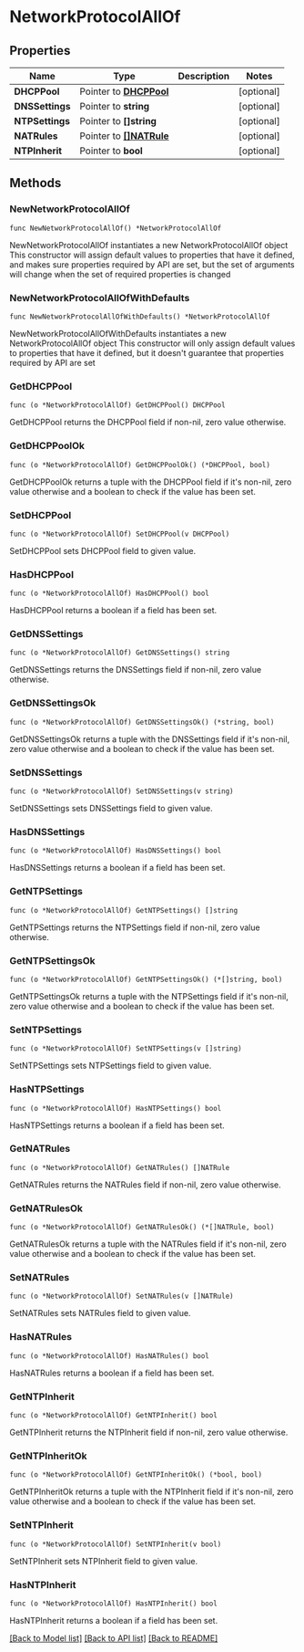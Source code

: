 # NetworkProtocolAllOf

## Properties

Name | Type | Description | Notes
------------ | ------------- | ------------- | -------------
**DHCPPool** | Pointer to [**DHCPPool**](DHCPPool.md) |  | [optional] 
**DNSSettings** | Pointer to **string** |  | [optional] 
**NTPSettings** | Pointer to **[]string** |  | [optional] 
**NATRules** | Pointer to [**[]NATRule**](NATRule.md) |  | [optional] 
**NTPInherit** | Pointer to **bool** |  | [optional] 

## Methods

### NewNetworkProtocolAllOf

`func NewNetworkProtocolAllOf() *NetworkProtocolAllOf`

NewNetworkProtocolAllOf instantiates a new NetworkProtocolAllOf object
This constructor will assign default values to properties that have it defined,
and makes sure properties required by API are set, but the set of arguments
will change when the set of required properties is changed

### NewNetworkProtocolAllOfWithDefaults

`func NewNetworkProtocolAllOfWithDefaults() *NetworkProtocolAllOf`

NewNetworkProtocolAllOfWithDefaults instantiates a new NetworkProtocolAllOf object
This constructor will only assign default values to properties that have it defined,
but it doesn't guarantee that properties required by API are set

### GetDHCPPool

`func (o *NetworkProtocolAllOf) GetDHCPPool() DHCPPool`

GetDHCPPool returns the DHCPPool field if non-nil, zero value otherwise.

### GetDHCPPoolOk

`func (o *NetworkProtocolAllOf) GetDHCPPoolOk() (*DHCPPool, bool)`

GetDHCPPoolOk returns a tuple with the DHCPPool field if it's non-nil, zero value otherwise
and a boolean to check if the value has been set.

### SetDHCPPool

`func (o *NetworkProtocolAllOf) SetDHCPPool(v DHCPPool)`

SetDHCPPool sets DHCPPool field to given value.

### HasDHCPPool

`func (o *NetworkProtocolAllOf) HasDHCPPool() bool`

HasDHCPPool returns a boolean if a field has been set.

### GetDNSSettings

`func (o *NetworkProtocolAllOf) GetDNSSettings() string`

GetDNSSettings returns the DNSSettings field if non-nil, zero value otherwise.

### GetDNSSettingsOk

`func (o *NetworkProtocolAllOf) GetDNSSettingsOk() (*string, bool)`

GetDNSSettingsOk returns a tuple with the DNSSettings field if it's non-nil, zero value otherwise
and a boolean to check if the value has been set.

### SetDNSSettings

`func (o *NetworkProtocolAllOf) SetDNSSettings(v string)`

SetDNSSettings sets DNSSettings field to given value.

### HasDNSSettings

`func (o *NetworkProtocolAllOf) HasDNSSettings() bool`

HasDNSSettings returns a boolean if a field has been set.

### GetNTPSettings

`func (o *NetworkProtocolAllOf) GetNTPSettings() []string`

GetNTPSettings returns the NTPSettings field if non-nil, zero value otherwise.

### GetNTPSettingsOk

`func (o *NetworkProtocolAllOf) GetNTPSettingsOk() (*[]string, bool)`

GetNTPSettingsOk returns a tuple with the NTPSettings field if it's non-nil, zero value otherwise
and a boolean to check if the value has been set.

### SetNTPSettings

`func (o *NetworkProtocolAllOf) SetNTPSettings(v []string)`

SetNTPSettings sets NTPSettings field to given value.

### HasNTPSettings

`func (o *NetworkProtocolAllOf) HasNTPSettings() bool`

HasNTPSettings returns a boolean if a field has been set.

### GetNATRules

`func (o *NetworkProtocolAllOf) GetNATRules() []NATRule`

GetNATRules returns the NATRules field if non-nil, zero value otherwise.

### GetNATRulesOk

`func (o *NetworkProtocolAllOf) GetNATRulesOk() (*[]NATRule, bool)`

GetNATRulesOk returns a tuple with the NATRules field if it's non-nil, zero value otherwise
and a boolean to check if the value has been set.

### SetNATRules

`func (o *NetworkProtocolAllOf) SetNATRules(v []NATRule)`

SetNATRules sets NATRules field to given value.

### HasNATRules

`func (o *NetworkProtocolAllOf) HasNATRules() bool`

HasNATRules returns a boolean if a field has been set.

### GetNTPInherit

`func (o *NetworkProtocolAllOf) GetNTPInherit() bool`

GetNTPInherit returns the NTPInherit field if non-nil, zero value otherwise.

### GetNTPInheritOk

`func (o *NetworkProtocolAllOf) GetNTPInheritOk() (*bool, bool)`

GetNTPInheritOk returns a tuple with the NTPInherit field if it's non-nil, zero value otherwise
and a boolean to check if the value has been set.

### SetNTPInherit

`func (o *NetworkProtocolAllOf) SetNTPInherit(v bool)`

SetNTPInherit sets NTPInherit field to given value.

### HasNTPInherit

`func (o *NetworkProtocolAllOf) HasNTPInherit() bool`

HasNTPInherit returns a boolean if a field has been set.


[[Back to Model list]](../README.md#documentation-for-models) [[Back to API list]](../README.md#documentation-for-api-endpoints) [[Back to README]](../README.md)


